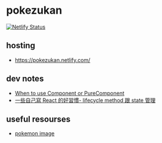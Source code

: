 # pokezukan
[![Netlify Status](https://api.netlify.com/api/v1/badges/19ed5817-0660-4de4-9e71-a6322f968a27/deploy-status)](https://app.netlify.com/sites/pokezukan/deploys)

## hosting
- https://pokezukan.netlify.com/

## dev notes
- [When to use Component or PureComponent](https://codeburst.io/when-to-use-component-or-purecomponent-a60cfad01a81)
- [一些自己寫 React 的好習慣- lifecycle method 跟 state 管理](https://medium.com/@as790726/%E4%B8%80%E4%BA%9B%E8%87%AA%E5%B7%B1%E5%AF%AB-react-%E7%9A%84%E5%A5%BD%E7%BF%92%E6%85%A3-lifecycle-method-%E8%B7%9F-state-%E7%AE%A1%E7%90%86-b37a12da968b)

## useful resourses
- [pokemon image](https://pokemondb.net/sprites)
